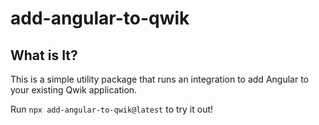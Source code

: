# add-angular-to-qwik

## What is It?

This is a simple utility package that runs an integration to add Angular to your existing Qwik application.

Run `npx add-angular-to-qwik@latest` to try it out!
